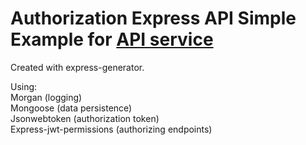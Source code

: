 # Authorization Express API Simple Example for <a href="https://github.com/maurodv3/Express-API">API service</a>

Created with express-generator.

Using: <br>
  Morgan (logging) <br>
  Mongoose (data persistence) <br>
  Jsonwebtoken (authorization token) <br>
  Express-jwt-permissions (authorizing endpoints) <br>
